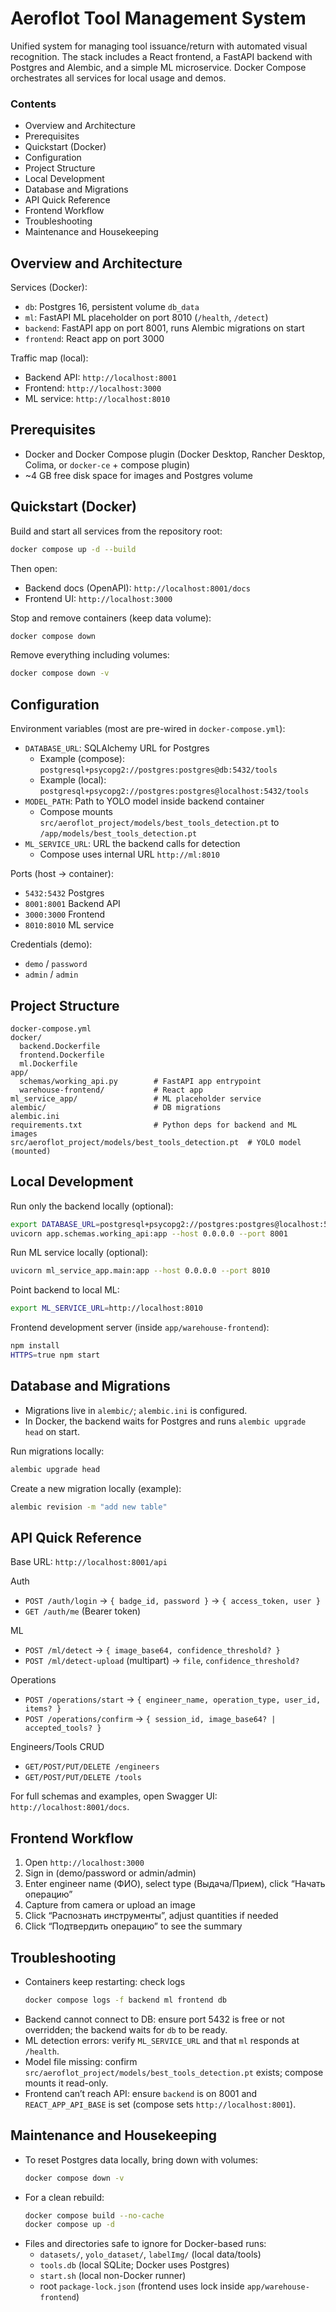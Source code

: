 # Aeroflot Tool Management System

Unified system for managing tool issuance/return with automated visual recognition. The stack includes a React frontend, a FastAPI backend with Postgres and Alembic, and a simple ML microservice. Docker Compose orchestrates all services for local usage and demos.

### Contents
- Overview and Architecture
- Prerequisites
- Quickstart (Docker)
- Configuration
- Project Structure
- Local Development
- Database and Migrations
- API Quick Reference
- Frontend Workflow
- Troubleshooting
- Maintenance and Housekeeping

## Overview and Architecture

Services (Docker):
- `db`: Postgres 16, persistent volume `db_data`
- `ml`: FastAPI ML placeholder on port 8010 (`/health`, `/detect`)
- `backend`: FastAPI app on port 8001, runs Alembic migrations on start
- `frontend`: React app on port 3000

Traffic map (local):
- Backend API: `http://localhost:8001`
- Frontend: `http://localhost:3000`
- ML service: `http://localhost:8010`

## Prerequisites
- Docker and Docker Compose plugin (Docker Desktop, Rancher Desktop, Colima, or `docker-ce` + compose plugin)
- ~4 GB free disk space for images and Postgres volume

## Quickstart (Docker)
Build and start all services from the repository root:
```bash
docker compose up -d --build
```
Then open:
- Backend docs (OpenAPI): `http://localhost:8001/docs`
- Frontend UI: `http://localhost:3000`

Stop and remove containers (keep data volume):
```bash
docker compose down
```

Remove everything including volumes:
```bash
docker compose down -v
```

## Configuration

Environment variables (most are pre-wired in `docker-compose.yml`):
- `DATABASE_URL`: SQLAlchemy URL for Postgres
  - Example (compose): `postgresql+psycopg2://postgres:postgres@db:5432/tools`
  - Example (local): `postgresql+psycopg2://postgres:postgres@localhost:5432/tools`
- `MODEL_PATH`: Path to YOLO model inside backend container
  - Compose mounts `src/aeroflot_project/models/best_tools_detection.pt` to `/app/models/best_tools_detection.pt`
- `ML_SERVICE_URL`: URL the backend calls for detection
  - Compose uses internal URL `http://ml:8010`

Ports (host → container):
- `5432:5432` Postgres
- `8001:8001` Backend API
- `3000:3000` Frontend
- `8010:8010` ML service

Credentials (demo):
- `demo` / `password`
- `admin` / `admin`

## Project Structure
```
docker-compose.yml
docker/
  backend.Dockerfile
  frontend.Dockerfile
  ml.Dockerfile
app/
  schemas/working_api.py        # FastAPI app entrypoint
  warehouse-frontend/           # React app
ml_service_app/                 # ML placeholder service
alembic/                        # DB migrations
alembic.ini
requirements.txt                # Python deps for backend and ML images
src/aeroflot_project/models/best_tools_detection.pt  # YOLO model (mounted)
```

## Local Development

Run only the backend locally (optional):
```bash
export DATABASE_URL=postgresql+psycopg2://postgres:postgres@localhost:5432/tools
uvicorn app.schemas.working_api:app --host 0.0.0.0 --port 8001
```

Run ML service locally (optional):
```bash
uvicorn ml_service_app.main:app --host 0.0.0.0 --port 8010
```

Point backend to local ML:
```bash
export ML_SERVICE_URL=http://localhost:8010
```

Frontend development server (inside `app/warehouse-frontend`):
```bash
npm install
HTTPS=true npm start
```

## Database and Migrations
- Migrations live in `alembic/`; `alembic.ini` is configured.
- In Docker, the backend waits for Postgres and runs `alembic upgrade head` on start.

Run migrations locally:
```bash
alembic upgrade head
```

Create a new migration locally (example):
```bash
alembic revision -m "add new table"
```

## API Quick Reference
Base URL: `http://localhost:8001/api`

Auth
- `POST /auth/login` → `{ badge_id, password }` → `{ access_token, user }`
- `GET /auth/me` (Bearer token)

ML
- `POST /ml/detect` → `{ image_base64, confidence_threshold? }`
- `POST /ml/detect-upload` (multipart) → `file`, `confidence_threshold?`

Operations
- `POST /operations/start` → `{ engineer_name, operation_type, user_id, items? }`
- `POST /operations/confirm` → `{ session_id, image_base64? | accepted_tools? }`

Engineers/Tools CRUD
- `GET/POST/PUT/DELETE /engineers`
- `GET/POST/PUT/DELETE /tools`

For full schemas and examples, open Swagger UI: `http://localhost:8001/docs`.

## Frontend Workflow
1. Open `http://localhost:3000`
2. Sign in (demo/password or admin/admin)
3. Enter engineer name (ФИО), select type (Выдача/Прием), click “Начать операцию”
4. Capture from camera or upload an image
5. Click “Распознать инструменты”, adjust quantities if needed
6. Click “Подтвердить операцию” to see the summary

## Troubleshooting
- Containers keep restarting: check logs
  ```bash
  docker compose logs -f backend ml frontend db
  ```
- Backend cannot connect to DB: ensure port 5432 is free or not overridden; the backend waits for `db` to be ready.
- ML detection errors: verify `ML_SERVICE_URL` and that `ml` responds at `/health`.
- Model file missing: confirm `src/aeroflot_project/models/best_tools_detection.pt` exists; compose mounts it read-only.
- Frontend can’t reach API: ensure `backend` is on 8001 and `REACT_APP_API_BASE` is set (compose sets `http://localhost:8001`).

## Maintenance and Housekeeping
- To reset Postgres data locally, bring down with volumes:
  ```bash
  docker compose down -v
  ```
- For a clean rebuild:
  ```bash
  docker compose build --no-cache
  docker compose up -d
  ```
- Files and directories safe to ignore for Docker-based runs:
  - `datasets/`, `yolo_dataset/`, `labelImg/` (local data/tools)
  - `tools.db` (local SQLite; Docker uses Postgres)
  - `start.sh` (local non-Docker runner)
  - root `package-lock.json` (frontend uses lock inside `app/warehouse-frontend`)
